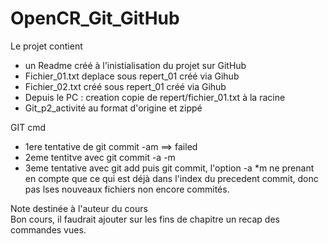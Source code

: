 # OpenCR_Git_GitHub

Le projet contient
* un Readme créé à l'inistialisation du projet sur GitHub
* Fichier_01.txt deplace sous repert_01 créé via Gihub
* Fichier_02.txt créé sous repert_01 créé via Gihub
* Depuis le PC :  creation copie de repert/fichier_01.txt à la racine
* Git_p2_activité au format d'origine et zippé

GIT cmd
* 1ere tentative de git commit -am ==> failed
* 2eme tentitve avec git commit -a -m
* 3eme tentative avec git add puis git commit, l'option -a *m ne prenant en compte que ce qui est déjà dans l'index du precedent commit, donc pas lses nouveaux fichiers non encore commités.

Note destinée à l'auteur du cours  
Bon cours, il faudrait ajouter sur les fins de chapitre un recap des commandes vues.
